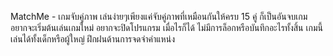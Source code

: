 MatchMe - เกมจับคู่ภาพ เล่นง่ายๆเพียงแค่จับคู่ภาพที่เหมือนกันให้ครบ 15 คู่ ก็เป็นอันจบเกม อยากจะเริ่มต้นเล่นเกมใหม่ อยากจะปิดโปรแกรม เมื่อไรก็ได้ ไม่มีการล็อกหรือบันทึกอะไรทั้งสิ้น เกมนี้เล่นได้ทั้งเด็กหรือผู้ใหญ่ ฝึกฝนด้านการจดจำคำแหน่ง
